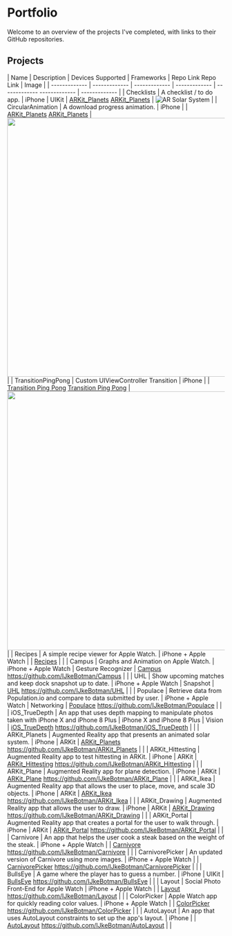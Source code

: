 # Portfolio

Welcome to an overview of the projects I've completed, with links to their GitHub repositories.

## Projects
|    Name    |    Description    |    Devices Supported    |    Frameworks    |    Repo Link    Repo Link    |    Image    |
|    -------------    |    -------------    |    -------------    |    -------------    |    -------------    -------------    |    -------------    |
|    Checklists    |    A checklist / to do app.    |    iPhone    |    UIKit    |    [ARKit_Planets](https://github.com/IJkeBotman/Checklists)    [ARKit_Planets](https://github.com/IJkeBotman/Checklists)    |    ![AR Solar System](https://github.com/IJkeBotman/Portfolio/blob/master/Images/ARKit_Planets.gif)    |
|    CircularAnimation    |    A download progress animation.    |    iPhone    |        |    [ARKit_Planets](https://github.com/IJkeBotman/CircularAnimation)    [ARKit_Planets](https://github.com/IJkeBotman/CircularAnimation)    |    <img src="https://github.com/IJkeBotman/Portfolio/blob/master/Images/ARKit_Planets.gif" width="600">    |
|    TransitionPingPong    |    Custom UIViewController Transition    |    iPhone    |        |    [Transition Ping Pong](https://github.com/IJkeBotman/TransitionPingPong)    [Transition Ping Pong](https://github.com/IJkeBotman/TransitionPingPong)    |    <img src="https://github.com/IJkeBotman/Portfolio/blob/master/Images/BullsEye.gif" width="600">    |
|    Recipes    |    A simple recipe viewer for Apple Watch.    |    iPhone + Apple Watch    |        |    [Recipes](https://github.com/IJkeBotman/Recipes)        |        |
|    Campus    |    Graphs and Animation on Apple Watch.    |    iPhone + Apple Watch    |    Gesture Recognizer    |    [Campus](https://github.com/IJkeBotman/Campus)    https://github.com/IJkeBotman/Campus    |        |
|    UHL    |    Show upcoming matches and keep dock snapshot up to date.    |    iPhone + Apple Watch    |    Snapshot    |    [UHL](https://github.com/IJkeBotman/UHL)    https://github.com/IJkeBotman/UHL    |        |
|    Populace    |    Retrieve data from Population.io and compare to data submitted by user.    |    iPhone + Apple Watch    |    Networking    |    [Populace](https://github.com/IJkeBotman/Populace)    https://github.com/IJkeBotman/Populace    |        |
|    iOS_TrueDepth    |    An app that uses depth mapping to manipulate photos taken with iPhone X and iPhone 8 Plus    |    iPhone X and iPhone 8 Plus    |    Vision    |    [iOS_TrueDepth](https://github.com/IJkeBotman/iOS_TrueDepth)    https://github.com/IJkeBotman/iOS_TrueDepth    |        |
|    ARKit_Planets    |    Augmented Reality app that presents an animated solar system.    |    iPhone    |    ARKit    |    [ARKit_Planets](https://github.com/IJkeBotman/ARKit_Planets)    https://github.com/IJkeBotman/ARKit_Planets    |        |
|    ARKit_Hittesting    |    Augmented Reality app to test hittesting in ARKit.    |    iPhone    |    ARKit    |    [ARKit_Hittesting](https://github.com/IJkeBotman/ARKit_Hittesting)    https://github.com/IJkeBotman/ARKit_Hittesting    |        |
|    ARKit_Plane    |    Augmented Reality app for plane detection.    |    iPhone    |    ARKit    |    [ARKit_Plane](https://github.com/IJkeBotman/ARKit_Plane)    https://github.com/IJkeBotman/ARKit_Plane    |        |
|    ARKit_Ikea    |    Augmented Reality app that allows the user to place, move, and scale 3D objects.    |    iPhone    |    ARKit    |    [ARKit_Ikea](https://github.com/IJkeBotman/ARKit_Ikea)    https://github.com/IJkeBotman/ARKit_Ikea    |        |
|    ARKit_Drawing    |    Augmented Reality app that allows the user to draw.    |    iPhone    |    ARKit    |    [ARKit_Drawing](https://github.com/IJkeBotman/ARKit_Drawing)    https://github.com/IJkeBotman/ARKit_Drawing    |        |
|    ARKit_Portal    |    Augmented Reality app that creates a portal for the user to walk through.    |    iPhone    |    ARKit    |    [ARKit_Portal](https://github.com/IJkeBotman/ARKit_Portal)    https://github.com/IJkeBotman/ARKit_Portal    |        |
|    Carnivore    |    An app that helps the user cook a steak based on the weight of the steak.    |    iPhone + Apple Watch    |        |    [Carnivore](https://github.com/IJkeBotman/Carnivore)    https://github.com/IJkeBotman/Carnivore    |        |
|    CarnivorePicker    |    An updated version of Carnivore using more images.    |    iPhone + Apple Watch    |        |    [CarnivorePicker](https://github.com/IJkeBotman/CarnivorePicker)    https://github.com/IJkeBotman/CarnivorePicker    |        |
|    BullsEye    |    A game where the player has to guess a number.    |    iPhone    |    UIKit    |    [BullsEye](https://github.com/IJkeBotman/BullsEye)    https://github.com/IJkeBotman/BullsEye    |        |
|    Layout    |    Social Photo Front-End for Apple Watch    |    iPhone + Apple Watch    |        |    [Layout](https://github.com/IJkeBotman/Layout)    https://github.com/IJkeBotman/Layout    |        |
|    ColorPicker    |    Apple Watch app for quickly reading color values.    |    iPhone + Apple Watch    |        |    [ColorPicker](https://github.com/IJkeBotman/ColorPicker)    https://github.com/IJkeBotman/ColorPicker    |        |
|    AutoLayout    |    An app that uses AutoLayout constraints to set up the app's layout.    |    iPhone    |        |    [AutoLayout](https://github.com/IJkeBotman/AutoLayout)    https://github.com/IJkeBotman/AutoLayout    |        |

